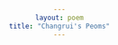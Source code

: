 ```yaml
---
layout: poem
title: "Changrui's Peoms"
---
```


<html lang="en">
<head>
    <meta charset="UTF-8">
    <meta name="viewport" content="width=device-width, initial-scale=1.0">
    <title>Toggle Poem Language</title>
    <style>
        body {
            text-align: center; /* This will center the poem and button */
        }
        .chinese, .english {
            display: none;
        }
        img {
            width: 100%;
            max-width: 800px;
            display: block;
            margin: 20px auto;
        }
        button {
            background-color: #e0e0e0; /* Light gray background */
            border: none; /* Remove default border */
            border-radius: 5px; /* Add some rounded corners */
            padding: 5px 10px; /* Reduce padding for a smaller button */
            margin: 10px auto; /* Center the button with less margin */
            cursor: pointer; /* Hand cursor for better UX */
            font-size: 0.8em; /* Reduce font size for a less conspicuous appearance */
        }
        button:hover {
            background-color: #d0d0d0; /* Slightly darker on hover for interactivity */
        }
    </style>
    <script>
        function toggleLanguage() {
            var chinesePoem = document.querySelector('.chinese');
            var englishPoem = document.querySelector('.english');
            
            if (chinesePoem.style.display === "none") {
                chinesePoem.style.display = "block";
                englishPoem.style.display = "none";
            } else {
                chinesePoem.style.display = "none";
                englishPoem.style.display = "block";
            }
        }
    </script>
</head>
<ul>
  {% assign sorted_poems = site.poems | sort: 'ts' | reverse%}
  {% for poem in sorted_poems %}
  {% if poem.url != page.url %}
    <li><a href="{{ poem.url }}">{{ poem.title_en }}</a></li>
{% endif %}
  {% endfor %}
</ul>
</html>

